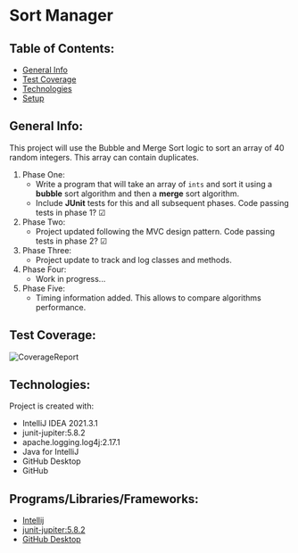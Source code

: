 # Sort Manager

## Table of Contents:

* [General Info](#general-info)
* [Test Coverage](#test-coverage)
* [Technologies](#techonologies)
* [Setup](#setup)

## General Info:
This project will use the Bubble and Merge Sort logic to sort an array of 40 random integers. This array can contain duplicates.
1. Phase One:
   * Write a program that will take an array of `ints` and sort it using a **bubble** sort algorithm and then a **merge** sort algorithm.
   * Include **JUnit** tests for this and all subsequent phases. Code passing tests in phase 1? &#9745;
2. Phase Two:
   * Project updated following the MVC design pattern. Code passing tests in phase 2? &#9745;
3. Phase Three:
   * Project update to track and log classes and methods.
4. Phase Four:
   * Work in progress...
6. Phase Five:
   * Timing information added. This allows to compare algorithms performance.


## Test Coverage:
![CoverageReport](https://user-images.githubusercontent.com/63067669/152332459-e5a0f88c-25ed-408b-981d-550638a7d530.png)

## Technologies:

Project is created with:
* IntelliJ IDEA 2021.3.1
* junit-jupiter:5.8.2
* apache.logging.log4j:2.17.1
* Java for IntelliJ
* GitHub Desktop
* GitHub

## Programs/Libraries/Frameworks:
* [Intellij](https://www.jetbrains.com/idea/download/#section=windows)
* [junit-jupiter:5.8.2](https://junit.org/junit5/docs/current/user-guide/)
* [GitHub Desktop](https://desktop.github.com)

